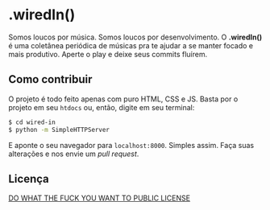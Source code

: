 # .wiredIn()

Somos loucos por música. Somos loucos por desenvolvimento. O __.wiredIn()__ é
uma coletânea periódica de músicas pra te ajudar a se manter focado e mais
produtivo. Aperte o play e deixe seus commits fluírem.

## Como contribuir

O projeto é todo feito apenas com puro HTML, CSS e JS.
Basta por o projeto em seu `htdocs` ou, então, digite em seu terminal:

```bash
$ cd wired-in
$ python -m SimpleHTTPServer
```

E aponte o seu navegador para `localhost:8000`. Simples assim.
Faça suas alterações e nos envie um _pull request_.

## Licença

[DO WHAT THE FUCK YOU WANT TO PUBLIC LICENSE](http://www.wtfpl.net/)
